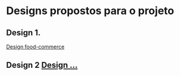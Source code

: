 # Designs propostos para o projeto

## Design 1.

[Design food-commerce](https://www.figma.com/design/DEleL4wYphjb2xmvYp5lHP/Untitled?node-id=0-1&t=kw9uclb0Pka9nPj0-1)

## Design 2 [Design ...](Canva)
